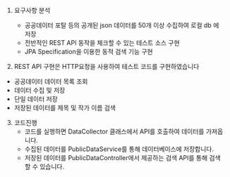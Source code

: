 1. 요구사항 분석
   - 공공데이터 포탈 등의 공개된 json 데이터를 50개 이상 수집하여 로컬 db 에 저장
   - 전반적인 REST API 동작을 체크할 수 있는 테스트 소스 구현
   - JPA Specification을 이용한 동적 검색 기능 구현
  
2.  REST API 구현은 HTTP요청을 사용하여 테스트 코드를 구현하였습니다
   - 공공데이터 데이터 목록 조회
   - 데이터 수집 및 저장
   - 단일 데이터 저장
   - 저장된 데이터를 제목 및 작가 이름 검색

3. 코드진행
    - 코드를 실행하면 DataCollector 클래스에서 API를 호출하여 데이터를 가져옵니다.
    - 수집된 데이터를 PublicDataService를 통해 데이터베이스에 저장합니다.
    - 저장된 데이터를 PublicDataController에서 제공하는 검색 API를 통해 검색할 수 있습니다.

